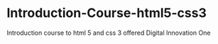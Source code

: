# Introduction-Course-html5-css3
Introduction course to html 5 and css 3 offered Digital Innovation One
